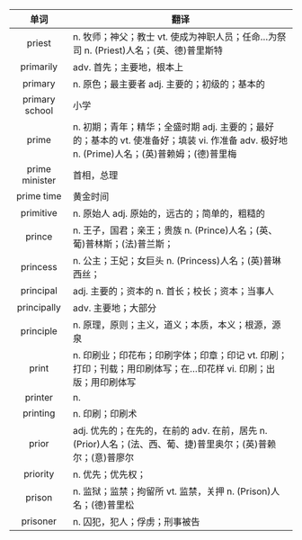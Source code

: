 |单词|翻译  |
|:--:|--| 
|	priest  		|		n. 牧师；神父；教士 vt. 使成为神职人员；任命…为祭司 n. (Priest)人名；(英、德)普里斯特	|		
|	primarily  		|		adv. 首先；主要地，根本上	|		
|	primary  		|		n. 原色；最主要者 adj. 主要的；初级的；基本的	|		
|	primary school  		|		小学	|		
|	prime  		|		n. 初期；青年；精华；全盛时期 adj. 主要的；最好的；基本的 vt. 使准备好；填装 vi. 作准备 adv. 极好地 n. (Prime)人名；(英)普赖姆；(德)普里梅	|		
|	prime minister  		|		首相，总理	|		
|	prime time  		|		黄金时间	|		
|	primitive  		|		n. 原始人 adj. 原始的，远古的；简单的，粗糙的	|		
|	prince  		|		n. 王子，国君；亲王；贵族 n. (Prince)人名；(英、葡)普林斯；(法)普兰斯；	|		
|	princess  		|		n. 公主；王妃；女巨头 n. (Princess)人名；(英)普琳西丝；	|		
|	principal  		|		adj. 主要的；资本的 n. 首长；校长；资本；当事人	|		
|	principally  		|		adv. 主要地；大部分	|		
|	principle  		|		n. 原理，原则；主义，道义；本质，本义；根源，源泉	|		
|	print  		|		n. 印刷业；印花布；印刷字体；印章；印记 vt. 印刷；打印；刊载；用印刷体写；在…印花样 vi. 印刷；出版；用印刷体写	|		
|	printer  		|		n. 	|		
|	printing  		|		n. 印刷；印刷术	|		
|	prior  		|		adj. 优先的；在先的，在前的 adv. 在前，居先 n. (Prior)人名；(法、西、葡、捷)普里奥尔；(英)普赖尔；(意)普廖尔	|		
|	priority  		|		n. 优先；优先权；	|		
|	prison  		|		n. 监狱；监禁；拘留所 vt. 监禁，关押 n. (Prison)人名；(德)普里松	|		
|	prisoner  		|		n. 囚犯，犯人；俘虏；刑事被告	|		

